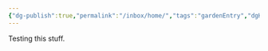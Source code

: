 ```yaml
---
{"dg-publish":true,"permalink":"/inbox/home/","tags":"gardenEntry","dgHomeLink":true,"dgPassFrontmatter":false}
---
```


Testing this stuff.

